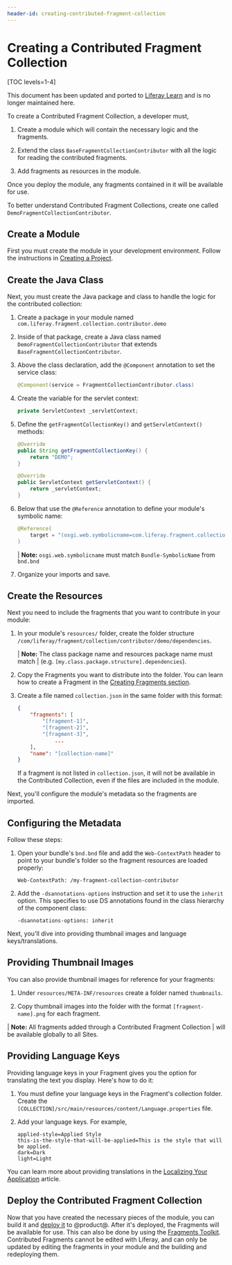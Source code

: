```yaml
---
header-id: creating-contributed-fragment-collection
---
```


# Creating a Contributed Fragment Collection

[TOC levels=1-4]

<aside class="alert alert-info">
	<span class="wysiwyg-color-blue120">This document has been updated and ported to <a href="https://learn.liferay.com/dxp/7.x/en/site-building/developer-guide/developing-page-fragments/creating-a-contributed-fragment-collection.html">Liferay Learn</a> and is no longer maintained here.</span>
</aside>

To create a Contributed Fragment Collection, a developer must,

1.  Create a module which will contain the necessary logic and the fragments.

2.  Extend the class `BaseFragmentCollectionContributor` with all the logic for
    reading the contributed fragments.

3.  Add fragments as resources in the module.

Once you deploy the module, any fragments contained in it will be available for 
use. 

To better understand Contributed Fragment Collections, create one called
`DemoFragmentCollectionContributor`.

## Create a Module

First you must create the module in your development environment. Follow the
instructions in
[Creating a Project](/docs/7-2/reference/-/knowledge_base/r/creating-a-project).

## Create the Java Class

Next, you must create the Java package and class to handle the logic for the 
contributed collection:

1.  Create a package in your module named
    `com.liferay.fragment.collection.contributor.demo`

2.  Inside of that package, create a Java class named
    `DemoFragmentCollectionContributor` that extends
    `BaseFragmentCollectionContributor`.

3.  Above the class declaration, add the `@Component` annotation to set the
    service class:

    ```java
    @Component(service = FragmentCollectionContributor.class)
    ```

4.  Create the variable for the servlet context:

    ```java
    private ServletContext _servletContext;
    ```

5.  Define the `getFragmentCollectionKey()` and `getServletContext()` methods:

    ```java
    @Override
    public String getFragmentCollectionKey() {
        return "DEMO";
    }

    @Override
    public ServletContext getServletContext() {
        return _servletContext;
    }
    ```

6.  Below that use the `@Reference` annotation to define your module's symbolic
    name:

    ```java
    @Reference(
        target = "(osgi.web.symbolicname=com.liferay.fragment.collection.contributor.demo)"
    )
    ```
    | **Note:** `osgi.web.symbolicname` must match `Bundle-SymbolicName` from `bnd.bnd`

7.  Organize your imports and save.

## Create the Resources

Next you need to include the fragments that you want to contribute in your 
module:

1.  In your module's `resources/` folder, create the folder structure
    `/com/liferay/fragment/collection/contributor/demo/dependencies`.

    | **Note:** The class package name and resources package name must match 
    | (e.g. `[my.class.package.structure].dependencies`).

2.  Copy the Fragments you want to distribute into the folder. You can learn 
    how to create a Fragment in the
    [Creating Fragments section](/docs/7-2/frameworks/-/knowledge_base/f/creating-fragments).

3.  Create a file named `collection.json` in the same folder with this format:

    ```json
    {
        "fragments": [
            "[fragment-1]",
            "[fragment-2]",
            "[fragment-3]",
                ...
        ],
        "name": "[collection-name]"
    }
    ```

    If a fragment is not listed in `collection.json`, it will not be available
    in the Contributed Collection, even if the files are included in the module.

Next, you'll configure the module's metadata so the fragments are imported.

## Configuring the Metadata

Follow these steps:

1.  Open your bundle's `bnd.bnd` file and add the `Web-ContextPath` header to 
    point to your bundle's folder so the fragment resources are loaded properly:

    ```properties
    Web-ContextPath: /my-fragment-collection-contributor
    ```

2.  Add the `-dsannotations-options` instruction and set it to use the `inherit` 
    option. This specifies to use DS annotations found in the class hierarchy of 
    the component class:

    ```properties
    -dsannotations-options: inherit
    ```

Next, you'll dive into providing thumbnail images and language
keys/translations.

## Providing Thumbnail Images

You can also provide thumbnail images for reference for your fragments:

1.  Under `resources/META-INF/resources` create a folder named `thumbnails`.

2.  Copy thumbnail images into the folder with the format `[fragment-name].png`
    for each fragment.

| **Note:** All fragments added through a Contributed Fragment Collection
| will be available globally to all Sites.

## Providing Language Keys

Providing language keys in your Fragment gives you the option for translating
the text you display. Here's how to do it:

1.  You must define your language keys in the Fragment's collection folder.
    Create the `[COLLECTION]/src/main/resources/content/Language.properties`
    file.

2.  Add your language keys. For example,

    ```properties
    applied-style=Applied Style
    this-is-the-style-that-will-be-applied=This is the style that will be applied.
    dark=Dark
    light=Light
    ```

You can learn more about providing translations in the
[Localizing Your Application](/docs/7-2/frameworks/-/knowledge_base/f/localizing-your-application)
article.

## Deploy the Contributed Fragment Collection

Now that you have created the necessary pieces of the module, you can build it
and [deploy it](/docs/7-2/reference/-/knowledge_base/r/deploying-a-project) to
@product@. After it's deployed, the Fragments will be available for use. This
can also be done by using the
[Fragments Toolkit](/docs/7-2/frameworks/-/knowledge_base/f/page-fragments-desktop-tools#importing-and-exporting-fragments).
Contributed Fragments cannot be edited with Liferay, and can only be updated by
editing the fragments in your module and the building and redeploying them.

